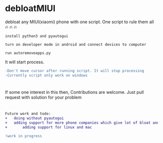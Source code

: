 # debloatMIUI
debloat any MIUI(xiaomi) phone with one script. One script to rule them all :fire:	:fire:	:fire:	


```install python3 and pyautogui```

```turn on developer mode in android and connect devices to computer```

```run autoremoveapps.py```


It will start process. 
```diff
-Don't move cursor after running script. It will stop processing
-Currently script only work on windows
```
#
If some one interest in  this then, Contributions are welcome. Just pull request with solution for your problem
#
```diff
Future work and todo:
+	doing without pyautogui
+	adding support for more phone companies which give lot of bloat and rule them all
+       adding support for linux and mac
```

```diff
!work in progress
```
